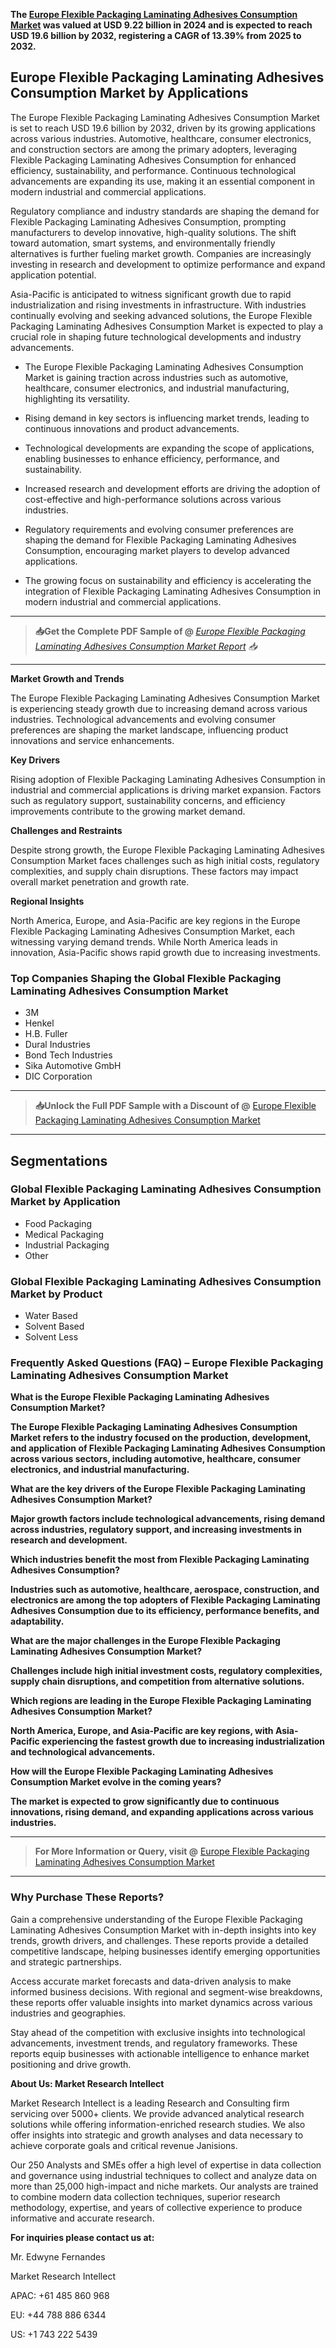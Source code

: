 <p><strong>The <a href="https://www.marketresearchintellect.com/download-sample/?rid=448385&amp;utm_source=Pulse-April-Europe&amp;utm_medium=852">Europe Flexible Packaging Laminating Adhesives Consumption Market</a> was valued at USD 9.22 billion in 2024 and is expected to reach USD 19.6 billion by 2032, registering a CAGR of 13.39% from 2025 to 2032.</strong></p><h2>Europe Flexible Packaging Laminating Adhesives Consumption Market by Applications&nbsp;</h2><p><p>The Europe Flexible Packaging Laminating Adhesives Consumption Market is set to reach USD 19.6 billion by 2032, driven by its growing applications across various industries. Automotive, healthcare, consumer electronics, and construction sectors are among the primary adopters, leveraging Flexible Packaging Laminating Adhesives Consumption for enhanced efficiency, sustainability, and performance. Continuous technological advancements are expanding its use, making it an essential component in modern industrial and commercial applications.</p><p>Regulatory compliance and industry standards are shaping the demand for Flexible Packaging Laminating Adhesives Consumption, prompting manufacturers to develop innovative, high-quality solutions. The shift toward automation, smart systems, and environmentally friendly alternatives is further fueling market growth. Companies are increasingly investing in research and development to optimize performance and expand application potential.</p><p>Asia-Pacific is anticipated to witness significant growth due to rapid industrialization and rising investments in infrastructure. With industries continually evolving and seeking advanced solutions, the Europe Flexible Packaging Laminating Adhesives Consumption Market is expected to play a crucial role in shaping future technological developments and industry advancements.</p></p><ul><li><p>The Europe Flexible Packaging Laminating Adhesives Consumption Market is gaining traction across industries such as automotive, healthcare, consumer electronics, and industrial manufacturing, highlighting its versatility.</p></li><li><p>Rising demand in key sectors is influencing market trends, leading to continuous innovations and product advancements.</p></li><li><p>Technological developments are expanding the scope of applications, enabling businesses to enhance efficiency, performance, and sustainability.</p></li><li><p>Increased research and development efforts are driving the adoption of cost-effective and high-performance solutions across various industries.</p></li><li><p>Regulatory requirements and evolving consumer preferences are shaping the demand for Flexible Packaging Laminating Adhesives Consumption, encouraging market players to develop advanced applications.</p></li><li><p>The growing focus on sustainability and efficiency is accelerating the integration of Flexible Packaging Laminating Adhesives Consumption in modern industrial and commercial applications.</p></li></ul><hr /><blockquote><p><strong><span class="font-[700]">📥Get the Complete PDF Sample of @ </span></strong><em><span class="font-[700]"><a href="https://www.marketresearchintellect.com/download-sample/?rid=448385&amp;utm_source=Pulse-April-Europe&amp;utm_medium=852" target="_blank" data-tracking-control-name="article-ssr-frontend-pulse_little-text-block" data-tracking-will-navigate="" data-test-link="">Europe Flexible Packaging Laminating Adhesives Consumption Market Report</a>&nbsp;📥</span></em></p></blockquote><hr /><p class="" data-start="77" data-end="360"><strong data-start="77" data-end="105">Market Growth and Trends</strong></p><p class="" data-start="77" data-end="360">The Europe Flexible Packaging Laminating Adhesives Consumption Market is experiencing steady growth due to increasing demand across various industries. Technological advancements and evolving consumer preferences are shaping the market landscape, influencing product innovations and service enhancements.</p><p class="" data-start="362" data-end="606"><strong data-start="362" data-end="377">Key Drivers</strong></p><p class="" data-start="362" data-end="606">Rising adoption of Flexible Packaging Laminating Adhesives Consumption in industrial and commercial applications is driving market expansion. Factors such as regulatory support, sustainability concerns, and efficiency improvements contribute to the growing market demand.</p><p class="" data-start="608" data-end="849"><strong data-start="608" data-end="637">Challenges and Restraints</strong></p><p class="" data-start="608" data-end="849">Despite strong growth, the Europe Flexible Packaging Laminating Adhesives Consumption Market faces challenges such as high initial costs, regulatory complexities, and supply chain disruptions. These factors may impact overall market penetration and growth rate.</p><p class="" data-start="851" data-end="1095"><strong data-start="851" data-end="872">Regional Insights</strong></p><p class="" data-start="851" data-end="1095">North America, Europe, and Asia-Pacific are key regions in the Europe Flexible Packaging Laminating Adhesives Consumption Market, each witnessing varying demand trends. While North America leads in innovation, Asia-Pacific shows rapid growth due to increasing investments.</p><p><h3>Top Companies Shaping the Global Flexible Packaging Laminating Adhesives Consumption Market </h3><ul><li>3M</li><li>Henkel</li><li>H.B. Fuller</li><li>Dural Industries</li><li>Bond Tech Industries</li><li>Sika Automotive GmbH</li><li>DIC Corporation</li></ul></p><hr /><blockquote><p><strong>📥Unlock the Full PDF Sample with a Discount of @</strong> <a href="https://www.marketresearchintellect.com/ask-for-discount/?rid=448385&amp;utm_source=Pulse-April-Europe&amp;utm_medium=852">Europe Flexible Packaging Laminating Adhesives Consumption Market</a></p></blockquote><hr /><p><h2>Segmentations</h2><h3>Global Flexible Packaging Laminating Adhesives Consumption Market by Application</h3><ul><li>Food Packaging</li><li>Medical Packaging</li><li>Industrial Packaging</li><li>Other</li></ul><h3>Global Flexible Packaging Laminating Adhesives Consumption Market by Product</h3><ul><li>Water Based</li><li>Solvent Based</li><li>Solvent Less</li></ul></p><h3><strong>Frequently Asked Questions (FAQ) &ndash; Europe Flexible Packaging Laminating Adhesives Consumption Market</strong></h3><p><strong>What is the Europe Flexible Packaging Laminating Adhesives Consumption Market?</strong></p><p><strong>The Europe Flexible Packaging Laminating Adhesives Consumption Market refers to the industry focused on the production, development, and application of Flexible Packaging Laminating Adhesives Consumption across various sectors, including automotive, healthcare, consumer electronics, and industrial manufacturing.</strong></p><p><strong>What are the key drivers of the Europe Flexible Packaging Laminating Adhesives Consumption Market?</strong></p><p><strong>Major growth factors include technological advancements, rising demand across industries, regulatory support, and increasing investments in research and development.</strong></p><p><strong>Which industries benefit the most from Flexible Packaging Laminating Adhesives Consumption?</strong></p><p><strong>Industries such as automotive, healthcare, aerospace, construction, and electronics are among the top adopters of Flexible Packaging Laminating Adhesives Consumption due to its efficiency, performance benefits, and adaptability.</strong></p><p><strong>What are the major challenges in the Europe Flexible Packaging Laminating Adhesives Consumption Market?</strong></p><p><strong>Challenges include high initial investment costs, regulatory complexities, supply chain disruptions, and competition from alternative solutions.</strong></p><p><strong>Which regions are leading in the Europe Flexible Packaging Laminating Adhesives Consumption Market?</strong></p><p><strong>North America, Europe, and Asia-Pacific are key regions, with Asia-Pacific experiencing the fastest growth due to increasing industrialization and technological advancements.</strong></p><p><strong>How will the Europe Flexible Packaging Laminating Adhesives Consumption Market evolve in the coming years?</strong></p><p><strong>The market is expected to grow significantly due to continuous innovations, rising demand, and expanding applications across various industries.</strong></p><hr /><blockquote><p><span class="font-[700]"><strong>For More Information or Query, visit&nbsp;@</strong>&nbsp;</span><span class="font-[700]"><a href="https://www.marketresearchintellect.com/product/global-flexible-packaging-laminating-adhesives-consumption-market-size-and-forecast/?utm_source=Linkedin&utm_medium=852" target="_blank" data-tracking-control-name="article-ssr-frontend-pulse_little-text-block" data-tracking-will-navigate="" data-test-link="">Europe Flexible Packaging Laminating Adhesives Consumption Market</a></span></p></blockquote><hr /><h3><strong data-start="0" data-end="31">Why Purchase These Reports?</strong></h3><p class="" data-start="35" data-end="297">Gain a comprehensive understanding of the Europe Flexible Packaging Laminating Adhesives Consumption Market with in-depth insights into key trends, growth drivers, and challenges. These reports provide a detailed competitive landscape, helping businesses identify emerging opportunities and strategic partnerships.</p><p class="" data-start="299" data-end="540">Access accurate market forecasts and data-driven analysis to make informed business decisions. With regional and segment-wise breakdowns, these reports offer valuable insights into market dynamics across various industries and geographies.</p><p class="" data-start="542" data-end="784">Stay ahead of the competition with exclusive insights into technological advancements, investment trends, and regulatory frameworks. These reports equip businesses with actionable intelligence to enhance market positioning and drive growth.</p><p><strong><span class="font-[700]">About Us: Market Research Intellect</span></strong></p><p><span class="">Market Research Intellect is a leading Research and Consulting firm servicing over 5000+ clients. We provide advanced analytical research solutions while offering information-enriched research studies.&nbsp;</span>We also offer insights into strategic and growth analyses and data necessary to achieve corporate goals and critical revenue Janisions.</p><p><span class="">Our 250 Analysts and SMEs offer a high level of expertise in data collection and governance using industrial techniques to collect and analyze data on more than 25,000 high-impact and niche markets. Our analysts are trained to combine modern data collection techniques, superior research methodology, expertise, and years of collective experience to produce informative and accurate research.</span></p><p><strong>For inquiries please contact us at:</strong></p><p>Mr. Edwyne Fernandes</p><p>Market Research Intellect</p><p>APAC: +61 485 860 968</p><p>EU: +44 788 886 6344</p><p>US: +1 743 222 5439</p>